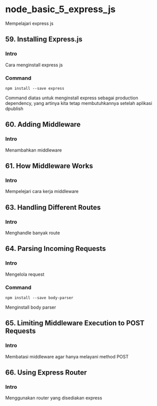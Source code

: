 # node_basic_5_express_js

Mempelajari express js

## 59. Installing Express.js

### Intro

Cara menginstall express js

### Command

```
npm install --save express
```

Command diatas untuk menginstall express sebagai production dependency, yang artinya kita tetap membutuhkannya setelah aplikasi dpublish

## 60. Adding Middleware

### Intro

Menambahkan middleware

## 61. How Middleware Works

### Intro

Mempelejari cara kerja middleware

## 63. Handling Different Routes

### Intro

Menghandle banyak route

## 64. Parsing Incoming Requests

### Intro

Mengelola request

### Command

```
npm install --save body-parser
```

Menginstall body parser

## 65. Limiting Middleware Execution to POST Requests

### Intro

Membatasi middleware agar hanya melayani method POST

## 66. Using Express Router

### Intro

Menggunakan router yang disediakan express
